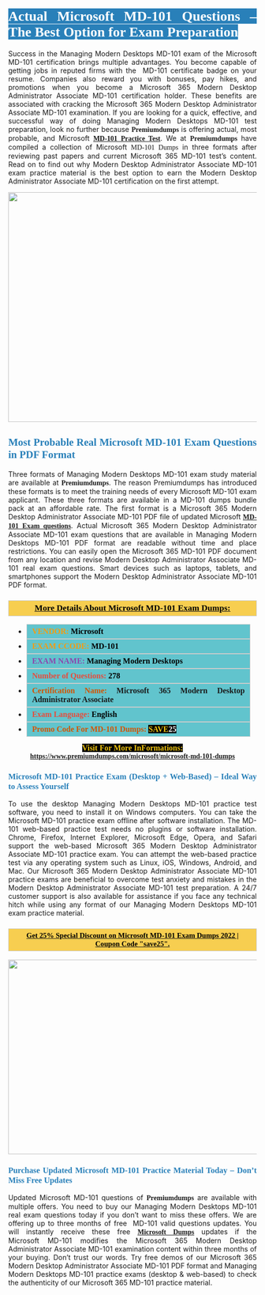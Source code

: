 <h1 style="text-align: justify;"><span style="color:#ffffff;"><span style="font-family:Georgia,serif;"><strong><span style="background-color:#2980b9;">Actual Microsoft MD-101 Questions – The Best Option for Exam Preparation</span></strong></span></span></h1>

<p style="text-align: justify;">Success in the Managing Modern Desktops MD-101 exam of the Microsoft MD-101 certification brings multiple advantages. You become capable of getting jobs in reputed firms with the  MD-101 certificate badge on your resume. Companies also reward you with bonuses, pay hikes, and promotions when you become a Microsoft 365 Modern Desktop Administrator Associate MD-101 certification holder. These benefits are associated with cracking the Microsoft 365 Modern Desktop Administrator Associate MD-101 examination. If you are looking for a quick, effective, and successful way of doing Managing Modern Desktops MD-101 test preparation, look no further because <span style="font-family:Georgia,serif;"><strong>Premiumdumps</strong></span> is offering actual, most probable, and Microsoft <span style="font-family:Georgia,serif;"><strong><a href="https://www.premiumdumps.com/microsoft/microsoft-md-101-dumps">MD-101 Practice Test</a></strong></span>. We at <span style="font-family:Georgia,serif;"><strong>Premiumdumps</strong></span> have compiled a collection of Microsoft <span style="font-family:Georgia,serif;">MD-101 Dumps</span> in three formats after reviewing past papers and current Microsoft 365 MD-101 test’s content. Read on to find out why Modern Desktop Administrator Associate MD-101 exam practice material is the best option to earn the Modern Desktop Administrator Associate MD-101 certification on the first attempt.</p>

<p style="text-align: center;"><a href="https://www.premiumdumps.com/microsoft/microsoft-md-101-dumps"><img alt="" src="https://i.imgur.com/P39uA2n.jpeg" style="width: 700px; height: 465px;" /></a></p>

<h2 style="text-align: justify;"><span style="color:#2980b9;"><span style="font-family:Georgia,serif;"><strong>Most Probable Real Microsoft MD-101 Exam Questions in PDF Format</strong></span></span></h2>

<p style="text-align: justify;">Three formats of Managing Modern Desktops MD-101 exam study material are available at <span style="font-family:Georgia,serif;"><strong>Premiumdumps</strong></span>. The reason Premiumdumps has introduced these formats is to meet the training needs of every Microsoft MD-101 exam applicant. These three formats are available in a MD-101 dumps bundle pack at an affordable rate. The first format is a Microsoft 365 Modern Desktop Administrator Associate MD-101 PDF file of updated Microsoft <span style="font-family:Georgia,serif;"><strong><a href="https://www.premiumdumps.com/microsoft/microsoft-md-101-dumps">MD-101 Exam questions</a></strong></span>. Actual Microsoft 365 Modern Desktop Administrator Associate MD-101 exam questions that are available in Managing Modern Desktops MD-101 PDF format are readable without time and place restrictions. You can easily open the Microsoft 365 MD-101 PDF document from any location and revise Modern Desktop Administrator Associate MD-101 real exam questions. Smart devices such as laptops, tablets, and smartphones support the Modern Desktop Administrator Associate MD-101 PDF format.</p>

<h3 style="background: #f7ce50; border: 1px solid rgb(204, 204, 204); padding: 5px 10px; text-align: center;"><span style="font-family:Georgia,serif;"><u><u><span style="color:#000000;"><span style="font-size:11pt"><span style="line-height:normal"><b><span style="font-size:13.0pt"><span cambria="">More Details About Microsoft MD-101 Exam Dumps:</span></span></b></span></span></span></u></u></span></h3>

<ul>
	<li style="margin:0cm 10pt">
	<div style="background:#61c4cd; border: 1px solid rgb(204, 204, 204); padding: 5px 10px; text-align: justify;"><span style="font-family:Georgia,serif;"><span style="font-size:11pt"><span style="line-height:normal"><b><span style="font-size:12.0pt"><span new="" roman="" times=""><span style="color:#f39c12;">VENDOR:</span> <span style="color:#000000;">Microsoft</span></span></span></b></span></span></span></div>
	</li>
	<li style="margin:0cm 10pt">
	<div style="background: #61c4cd; border: 1px solid rgb(204, 204, 204); padding: 5px 10px; text-align: justify;"><span style="font-family:Georgia,serif;"><span style="font-size:11pt"><span style="line-height:normal"><b><span style="font-size:12.0pt"><span new="" roman="" times=""><span style="color:#f39c12;">EXAM CCODE:</span> <span style="color:#000000;">MD-101</span></span></span></b></span></span></span></div>
	</li>
	<li style="margin:0cm 10pt">
	<div style="background: #61c4cd; border: 1px solid rgb(204, 204, 204); padding: 5px 10px; text-align: justify;"><span style="font-family:Georgia,serif;"><span style="font-size:11pt"><span style="line-height:normal"><b><span style="font-size:12.0pt"><span new="" roman="" times=""><span style="color:#8e44ad;">EXAM NAME:</span> <span style="color:#000000;">Managing Modern Desktops</span></span></span></b></span></span></span></div>
	</li>
	<li style="margin:0cm 10pt">
	<div style="background: #61c4cd; border: 1px solid rgb(204, 204, 204); padding: 5px 10px;"><span style="font-family:Georgia,serif;"><span style="font-size:11pt"><span style="line-height:normal"><b><span style="font-size:12.0pt"><span new="" roman="" times=""><span style="color:#e74c3c;">Number of Questions:</span><span style="color:#000000;"><span style="color:#f1c40f;"> </span>278</span></span></span></b></span></span></span></div>
	</li>
	<li style="margin:0cm 10pt">
	<div style="background: #61c4cd; border: 1px solid rgb(204, 204, 204); padding: 5px 10px; text-align: justify;"><span style="font-family:Georgia,serif;"><span style="font-size:11pt"><span style="line-height:normal"><b><span style="font-size:12.0pt"><span new="" roman="" times=""><span style="color:#d35400;">Certification Name:</span> Microsoft 365 Modern Desktop Administrator Associate</span></span></b></span></span></span></div>
	</li>
	<li style="margin:0cm 10pt">
	<div style="background: #61c4cd; border: 1px solid rgb(204, 204, 204); padding: 5px 10px; text-align: justify;"><span style="font-family:Georgia,serif;"><span style="font-size:11pt"><span style="line-height:normal"><b><span style="font-size:12.0pt"><span new="" roman="" times=""><span style="color:#e74c3c;">Exam Language:</span> <span style="color:#000000;">English</span></span></span></b></span></span></span></div>
	</li>
	<li style="margin:0cm 10pt">
	<div style="background: #61c4cd; border: 1px solid rgb(204, 204, 204); padding: 5px 10px;"><span style="font-family:Georgia,serif;"><span style="font-size:11pt"><span style="line-height:normal"><b><span style="font-size:12.0pt"><span new="" roman="" times=""><span style="color:#d35400;">Promo Code For MD-101 Dumps:</span><span style="color:#f1c40f;"> <span style="background-color:#000000;">SAVE</span></span><span style="color:#ffffff;"><span style="background-color:#000000;">25</span></span></span></span></b></span></span></span></div>
	</li>
</ul>

<p style="text-align: center;"><span style="font-family:Georgia,serif;"><strong><span style="font-size:16px;"><span style="color:#f1c40f;"><span style="background-color:#000000;">Visit For More InFormations:</span></span></span> <a href="https://www.premiumdumps.com/microsoft/microsoft-md-101-dumps">https://www.premiumdumps.com/microsoft/microsoft-md-101-dumps</a></strong></span></p>

<h3 style="text-align: justify;"><span style="color:#2980b9;"><span style="font-family:Georgia,serif;"><strong><strong><strong>Microsoft MD-101 Practice Exam (Desktop + Web-Based) – Ideal Way to Assess Yourself</strong></strong></strong></span></span></h3>

<p style="text-align: justify;">To use the desktop Managing Modern Desktops MD-101 practice test software, you need to install it on Windows computers. You can take the Microsoft MD-101 practice exam offline after software installation. The MD-101 web-based practice test needs no plugins or software installation. Chrome, Firefox, Internet Explorer, Microsoft Edge, Opera, and Safari support the web-based Microsoft 365 Modern Desktop Administrator Associate MD-101 practice exam. You can attempt the web-based practice test via any operating system such as Linux, iOS, Windows, Android, and Mac. Our Microsoft 365 Modern Desktop Administrator Associate MD-101 practice exams are beneficial to overcome test anxiety and mistakes in the Modern Desktop Administrator Associate MD-101 test preparation. A 24/7 customer support is also available for assistance if you face any technical hitch while using any format of our Managing Modern Desktops MD-101 exam practice material.</p>

<h3 style="background: rgb(247, 206, 80); border: 1px solid rgb(204, 204, 204); padding: 5px 10px; text-align: center;"><span style="font-family:Georgia,serif;"><u><span style="color:#000000;"><span style="font-size:11pt;"><span style="line-height:normal;"><b><span cambria="">Get 25% Special Discount on Microsoft MD-101 Exam Dumps 2022 | Coupon Code "save25".</span></b></span></span></span></u></span></h3>

<p style="text-align: center;"><strong><strong><a href="https://www.premiumdumps.com/microsoft/microsoft-md-101-dumps"><img alt="" src="https://i.imgur.com/IafrsaO.jpg" style="width: 700px; height: 394px;" /></a></strong></strong></p>

<h3 style="text-align: justify;"><strong><span style="color:#2980b9;"><span style="font-family:Georgia,serif;"><strong><strong><strong>Purchase Updated Microsoft MD-101 Practice Material Today – Don’t Miss Free Updates</strong></strong></strong></span></span></strong></h3>

<p style="text-align: justify;">Updated Microsoft MD-101 questions of <span style="font-family:Georgia,serif;"><strong>Premiumdumps</strong></span> are available with multiple offers. You need to buy our Managing Modern Desktops MD-101 real exam questions today if you don’t want to miss these offers. We are offering up to three months of free  MD-101 valid questions updates. You will instantly receive these free <span style="font-family:Georgia,serif;"><strong><a href="https://www.premiumdumps.com/microsoft-exam-dumps">Microsoft Dumps</a></strong></span> updates if the Microsoft MD-101 modifies the Microsoft 365 Modern Desktop Administrator Associate MD-101 examination content within three months of your buying. Don’t trust our words. Try free demos of our Microsoft 365 Modern Desktop Administrator Associate MD-101 PDF format and Managing Modern Desktops MD-101 practice exams (desktop & web-based) to check the authenticity of our Microsoft 365 MD-101 practice material.</p>
